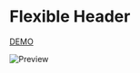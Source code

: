 # Flexible Header

[DEMO](https://expo.io/@melnyk/flexible-header)

![Preview](./PREVIEW.gif?raw=true "Flexible Header")
